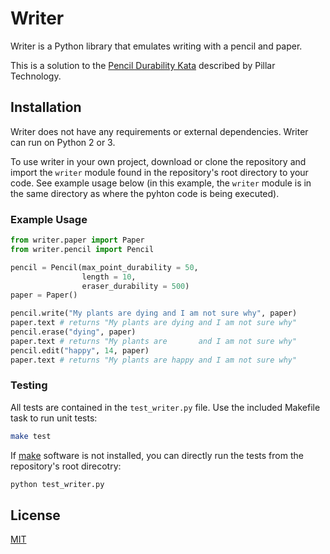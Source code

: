 # Writer

Writer is a Python library that emulates writing with a pencil and paper.

This is a solution to the [Pencil Durability Kata](https://github.com/PillarTechnology/kata-pencil-durability) described by Pillar Technology. 

## Installation
Writer does not have any requirements or external dependencies. Writer can run on Python 2 or 3. 

To use writer in your own project, download or clone the repository and import the `writer` module found in the repository's root directory to your code. See example usage below (in this example, the `writer` module is in the same directory as where the pyhton code is being executed). 

### Example Usage

```python
from writer.paper import Paper
from writer.pencil import Pencil

pencil = Pencil(max_point_durability = 50, 
                length = 10, 
                eraser_durability = 500)
paper = Paper()

pencil.write("My plants are dying and I am not sure why", paper)
paper.text # returns "My plants are dying and I am not sure why"
pencil.erase("dying", paper) 
paper.text # returns "My plants are       and I am not sure why"
pencil.edit("happy", 14, paper)
paper.text # returns "My plants are happy and I am not sure why"
```

### Testing

All tests are contained in the `test_writer.py` file. Use the included Makefile task to run unit tests:

```bash
make test
```

If [make](https://www.gnu.org/software/make/) software is not installed, you can directly run the tests from the repository's root direcotry:

```bash
python test_writer.py
```

## License
[MIT](https://choosealicense.com/licenses/mit/)